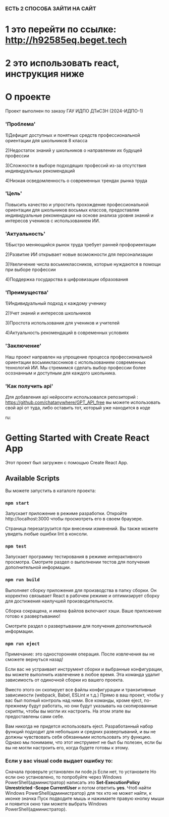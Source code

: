 ### ЕСТЬ 2 СПОСОБА ЗАЙТИ НА САЙТ 
# 1 это перейти по ссылке: http://h92585eq.beget.tech
# 2 это использовать react, инструкция ниже
# О проекте

Проект выполнен по заказу ГАУ ИДПО ДТиСЗН (2024-ИДПО-1)

### 'Проблема'

1)Дефицит доступных и понятных средств профессиональной ориентации для школьников 8 класса

2)Недостаток знаний у школьников о направлении их будущей профессии

3)Сложности в выборе подходящих профессий из-за отсутствия индивидуальных рекомендаций

4)Низкая осведомленность о современных трендах рынка труда

### 'Цель'

Повысить качество и упростить прохождение профессиональной ориентации для школьников восьмых классов, предоставляя индивидуальные рекомендации на основе анализа уровня знаний и интересов учеников с использованием ИИ.

### 'Актуальность'

1)Быстро меняющийся рынок труда требует ранней профориентации

2)Развитие ИИ открывает новые возможности для персонализации

3)Увеличение числа восьмиклассников, которые нуждаются в помощи при выборе профессии

4)Поддержка государства в цифровизации образования

### 'Преимущества'

1)Индивидуальный подход к каждому ученику

2)Учет знаний и интересов школьников

3)Простота использования для учеников и учителей

4)Актуальность рекомендаций в современных условиях

### 'Заключение'

Наш проект направлен на упрощение процесса профессиональной ориентации восьмиклассников с использованием современных технологий ИИ. Мы стремимся сделать выбор профессии более осознанным и доступным для каждого школьника.

### 'Как получить api'

Для добавления api нейросети использовался репозиторий : https://github.com/chatanywhere/GPT_API_free
вы можете использовать свой api от туда, либо оставить тот, который уже находится в коде

ru:
# Getting Started with Create React App
Этот проект был загружен с помощью Create React App.

## Available Scripts
Вы можете запустить в каталоге проекта:

### `npm start`
Запускает приложение в режиме разработки.
Откройте http://localhost:3000 чтобы просмотреть его в своем браузере.

Страница перезагрузится при внесении изменений.
Вы также можете увидеть любые ошибки lint в консоли.

### `npm test`
Запускает программу тестирования в режиме интерактивного просмотра.
Смотрите раздел о выполнении тестов для получения дополнительной информации.

### `npm run build`
Выполняет сборку приложения для производства в папку сборки.
Он корректно связывает React в рабочем режиме и оптимизирует сборку для достижения наилучшей производительности.

Сборка сокращена, и имена файлов включают хэши.
Ваше приложение готово к развертыванию!

Смотрите раздел о развертывании для получения дополнительной информации.

### `npm run eject`
Примечание: это односторонняя операция. После извлечения вы не сможете вернуться назад!

Если вас не устраивает инструмент сборки и выбранные конфигурации, вы можете выполнить извлечение в любое время. Эта команда удалит зависимость от одиночной сборки из вашего проекта.

Вместо этого он скопирует все файлы конфигурации и транзитивные зависимости (webpack, Babel, ESLint и т.д.) Прямо в ваш проект, чтобы у вас был полный контроль над ними. Все команды, кроме eject, по-прежнему будут работать, но они будут указывать на скопированные скрипты, чтобы вы могли их настроить. На этом этапе вы предоставлены сами себе.

Вам никогда не придется использовать eject. Разработанный набор функций подходит для небольших и средних развертываний, и вы не должны чувствовать себя обязанными использовать эту функцию. Однако мы понимаем, что этот инструмент не был бы полезен, если бы вы не могли настроить его, когда будете готовы к этому.

### Если у вас visual code выдает ошибку то:
Сначала проверьте установлен ли node.js Если нет, то установите Но если оно установлено, то попробуйте через Windows PowerShell(администратор) написать это **Set-ExecutionPolicy Unrestricted -Scope CurrentUser** и потом ответить **yes**. Чтоб найти Windows PowerShell(администратор) для тех кто не может найти, к иконке значка Пуск подводите мышь и нажимаете правую кнопку мыши и появится окно там можете выбрать Windows PowerShell(администратор).
